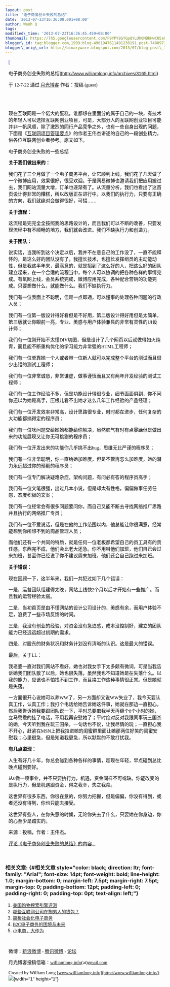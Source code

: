 ```yaml
--- 
layout: post 
title: "电子商务创业失败的总结" 
date: '2013-07-23T16:36:00.001+08:00' 
author: Wenh Q
tags:
modified\_time: '2013-07-23T16:36:45.459+08:00' 
thumbnail: https://lh5.googleusercontent.com/F9YPY8GYGpQYLUh0MBkHwC05aGx6Leih8l\_EQLC9yFjtKapYKZX4\_-HjG5-AICq\_vNfPslrj6qMG-lYtCXBzjXxVAQM1LnKIFXtLFxxRYwHAfzrs764=s72-c
blogger\_id: tag:blogger.com,1999:blog-4961947611491238191.post-7488973650348120025
blogger\_orig\_url: http://binaryware.blogspot.com/2013/07/blog-post\_1949.html
---
```


<div
style="color: black; direction: ltr; font-family: &quot;Arial&quot;; font-size: 11pt; margin-bottom: 0; margin-left: 7.5pt; margin-right: 7.5pt; margin-top: 0; padding: 0;">

<span
style="color: #0000ee; font-family: &quot;Verdana&quot;; text-decoration: underline;">[

电子商务创业失败的总结](http://www.williamlong.info/archives/3165.html)</span>

</div>

<div
style="color: black; direction: ltr; font-family: &quot;Arial&quot;; font-size: 11pt; margin-bottom: 0; margin-left: 7.5pt; margin-right: 7.5pt; margin-top: 0; padding-bottom: 8pt; padding-left: 0; padding-right: 0; padding-top: 0;">

<span style="font-family: &quot;Verdana&quot;;">于 12-7-22 通过
</span><span
style="color: #0000ee; font-family: &quot;Verdana&quot;; text-decoration: underline;">[月光博客](http://www.williamlong.info/)</span><span
style="font-family: &quot;Verdana&quot;;"> 作者：投稿 (guest)</span>

</div>

<div
style="color: black; direction: ltr; font-family: &quot;Arial&quot;; font-size: 11pt; height: 11pt; margin-bottom: 0; margin-left: 7.5pt; margin-right: 7.5pt; margin-top: 0; padding: 0;">

<span style="font-family: &quot;Verdana&quot;;"></span>

</div>

<div
style="color: black; direction: ltr; font-family: &quot;Arial&quot;; font-size: 11pt; margin-bottom: 0; margin-left: 7.5pt; margin-right: 7.5pt; margin-top: 0; padding: 0;">

<span
style="font-family: &quot;Verdana&quot;;">现在互联网是一个偌大的蛋糕，谁都想在里面分的属于自己的一块，有技术的年轻人可以选择互联网创业项目，可是，大部分人的互联网创业项目可能并非一帆风顺，除了激烈的同行产品竞争之外，也有一些自身出现的问题，下面是《</span><span
style="color: #0000ee; font-family: &quot;Verdana&quot;; text-decoration: underline;">[互联网项目管理要点](http://www.williamlong.info/archives/3088.html)</span><span
style="font-family: &quot;Verdana&quot;;">》的作者王伟杰讲述的自己的一段创业精力，供各位互联网创业者参考。原文如下。</span>

</div>

<div
style="color: black; direction: ltr; font-family: &quot;Arial&quot;; font-size: 11pt; margin-bottom: 0; margin-left: 7.5pt; margin-right: 7.5pt; margin-top: 0; padding: 0;">

<span
style="font-family: &quot;Verdana&quot;;">电子商务创业失败的一些总结</span>

</div>

<div
style="color: black; direction: ltr; font-family: &quot;Arial&quot;; font-size: 11pt; margin-bottom: 0; margin-left: 7.5pt; margin-right: 7.5pt; margin-top: 0; padding: 0;">

<span
style="font-family: &quot;Verdana&quot;; font-weight: bold;">关于我们做出来的：</span>

</div>

<div
style="color: black; direction: ltr; font-family: &quot;Arial&quot;; font-size: 11pt; margin-bottom: 0; margin-left: 7.5pt; margin-right: 7.5pt; margin-top: 0; padding: 0;">

<span
style="font-family: &quot;Verdana&quot;;">我们花了三个月做了一个电子商务平台，让它顺利上线。我们花了几天做了一个微博应用，效果很好，很受欢迎。于是网易微博也邀请我们把应用搬过去，我们网站流量大增，订单也逐渐有了。从流量分析，我们也看出了这首页设计得非常的糟糕，所以改版正在进行中。以我们的执行力，只要有正确的方向，我们就绝对会做得很好，可惜……</span>

</div>

<div
style="color: black; direction: ltr; font-family: &quot;Arial&quot;; font-size: 11pt; margin-bottom: 0; margin-left: 7.5pt; margin-right: 7.5pt; margin-top: 0; padding: 0;">

<span
style="font-family: &quot;Verdana&quot;; font-weight: bold;">关于流程：</span>

</div>

<div
style="color: black; direction: ltr; font-family: &quot;Arial&quot;; font-size: 11pt; margin-bottom: 0; margin-left: 7.5pt; margin-right: 7.5pt; margin-top: 0; padding: 0;">

<span
style="font-family: &quot;Verdana&quot;;">这流程是完完全全按照我的思路设计的，而且我们可以不断的改善，只要发现流程中有不顺畅的地方，我们就会改进。我们不缺执行力和创造力。</span>

</div>

<div
style="color: black; direction: ltr; font-family: &quot;Arial&quot;; font-size: 11pt; margin-bottom: 0; margin-left: 7.5pt; margin-right: 7.5pt; margin-top: 0; padding: 0;">

<span
style="font-family: &quot;Verdana&quot;; font-weight: bold;">关于团队：</span>

</div>

<div
style="color: black; direction: ltr; font-family: &quot;Arial&quot;; font-size: 11pt; margin-bottom: 0; margin-left: 7.5pt; margin-right: 7.5pt; margin-top: 0; padding: 0;">

<span
style="font-family: &quot;Verdana&quot;;">说实话，当我听到这个决定以后，我并不在意自己的工作没了，一直不能释怀的，是这么好的团队没有了。我擅长技术，也擅长发挥组员的主动能动性，但是我这半年来，最满意的，就是招到了这么好的人，把这么好的团队建立起来，在一个合适的流程当中，每个人可以协调的把各种各样的事情完成。有氧网上线，会员系统完成，微博应用完成，各种配合营销的功能完成。只要想做什么，就能做什么。我们不缺执行力。</span>

</div>

<div
style="color: black; direction: ltr; font-family: &quot;Arial&quot;; font-size: 11pt; margin-bottom: 0; margin-left: 7.5pt; margin-right: 7.5pt; margin-top: 0; padding: 0;">

<span
style="font-family: &quot;Verdana&quot;;">我们有一位表面上不聪明，但是一点即通，可以懂事的处理各种问题的行政人员；</span>

</div>

<div
style="color: black; direction: ltr; font-family: &quot;Arial&quot;; font-size: 11pt; margin-bottom: 0; margin-left: 7.5pt; margin-right: 7.5pt; margin-top: 0; padding: 0;">

<span
style="font-family: &quot;Verdana&quot;;">我们有一位第一版设计得好看但是不好用，第二版设计得好用但是太简单，第三版就让你眼前一亮，专业、美感与用户体验兼具的非常有灵性的UI设计师；</span>

</div>

<div
style="color: black; direction: ltr; font-family: &quot;Arial&quot;; font-size: 11pt; margin-bottom: 0; margin-left: 7.5pt; margin-right: 7.5pt; margin-top: 0; padding: 0;">

<span
style="font-family: &quot;Verdana&quot;;">我们有一位刚开始不太懂DIV切图，但是设计了几个网页以后就做得如火纯青，而且能不断重构优化的学习能力非常强的HTML工程师；</span>

</div>

<div
style="color: black; direction: ltr; font-family: &quot;Arial&quot;; font-size: 11pt; margin-bottom: 0; margin-left: 7.5pt; margin-right: 7.5pt; margin-top: 0; padding: 0;">

<span
style="font-family: &quot;Verdana&quot;;">我们有一位单靠她一个人或者带一位新人就可以完成整个平台的测试而且很少出错的测试工程师；</span>

</div>

<div
style="color: black; direction: ltr; font-family: &quot;Arial&quot;; font-size: 11pt; margin-bottom: 0; margin-left: 7.5pt; margin-right: 7.5pt; margin-top: 0; padding: 0;">

<span
style="font-family: &quot;Verdana&quot;;">我们有一位非常诚恳，非常谦虚，做事谨慎而且又有两年开发经验的测试工程师；</span>

</div>

<div
style="color: black; direction: ltr; font-family: &quot;Arial&quot;; font-size: 11pt; margin-bottom: 0; margin-left: 7.5pt; margin-right: 7.5pt; margin-top: 0; padding: 0;">

<span
style="font-family: &quot;Verdana&quot;;">我们有一位工作经验不多，但是功能设计得很专业，细节面面俱到，你不问你还以为她是高手，压根儿看不出她才这么几年工作经验的产品经理；</span>

</div>

<div
style="color: black; direction: ltr; font-family: &quot;Arial&quot;; font-size: 11pt; margin-bottom: 0; margin-left: 7.5pt; margin-right: 7.5pt; margin-top: 0; padding: 0;">

<span
style="font-family: &quot;Verdana&quot;;">我们有一位开发效率非常高，设计思路很专业，时时都在进步，任何复杂的大功能都搞得定的程序员；</span>

</div>

<div
style="color: black; direction: ltr; font-family: &quot;Arial&quot;; font-size: 11pt; margin-bottom: 0; margin-left: 7.5pt; margin-right: 7.5pt; margin-top: 0; padding: 0;">

<span
style="font-family: &quot;Verdana&quot;;">我们有一位啥问题交给她她都能给你解决，虽然脾气有时有点暴躁但是做出来的功能展现又让你无可挑剔的程序员；</span>

</div>

<div
style="color: black; direction: ltr; font-family: &quot;Arial&quot;; font-size: 11pt; margin-bottom: 0; margin-left: 7.5pt; margin-right: 7.5pt; margin-top: 0; padding: 0;">

<span
style="font-family: &quot;Verdana&quot;;">我们有一位开发出来的功能你几乎挑不出bug，思维无比严谨的程序员；</span>

</div>

<div
style="color: black; direction: ltr; font-family: &quot;Arial&quot;; font-size: 11pt; margin-bottom: 0; margin-left: 7.5pt; margin-right: 7.5pt; margin-top: 0; padding: 0;">

<span
style="font-family: &quot;Verdana&quot;;">我们有一位非常聪明，你一直给她加难度，但是不管再怎么加难度，她的潜力永远超过你的预期的程序员；</span>

</div>

<div
style="color: black; direction: ltr; font-family: &quot;Arial&quot;; font-size: 11pt; margin-bottom: 0; margin-left: 7.5pt; margin-right: 7.5pt; margin-top: 0; padding: 0;">

<span
style="font-family: &quot;Verdana&quot;;">我们有一位专门解决疑难杂症，架构问题，有问必有答的程序员高手；</span>

</div>

<div
style="color: black; direction: ltr; font-family: &quot;Arial&quot;; font-size: 11pt; margin-bottom: 0; margin-left: 7.5pt; margin-right: 7.5pt; margin-top: 0; padding: 0;">

<span
style="font-family: &quot;Verdana&quot;;">我们有一位文笔很强，出过几本小说，但是却太有性格，偏偏做事任劳任怨，态度积极的文案；</span>

</div>

<div
style="color: black; direction: ltr; font-family: &quot;Arial&quot;; font-size: 11pt; margin-bottom: 0; margin-left: 7.5pt; margin-right: 7.5pt; margin-top: 0; padding: 0;">

<span
style="font-family: &quot;Verdana&quot;;">我们有一位经常会有很多问题要问你，而自己又能不断去寻找网络推广思路并且执行的网络推广专员；</span>

</div>

<div
style="color: black; direction: ltr; font-family: &quot;Arial&quot;; font-size: 11pt; margin-bottom: 0; margin-left: 7.5pt; margin-right: 7.5pt; margin-top: 0; padding: 0;">

<span
style="font-family: &quot;Verdana&quot;;">我们有一位不爱说话，但是在他的工作范围以内，他总能让你很满意，经常能想到你所想不到的商品管理人员；</span>

</div>

<div
style="color: black; direction: ltr; font-family: &quot;Arial&quot;; font-size: 11pt; margin-bottom: 0; margin-left: 7.5pt; margin-right: 7.5pt; margin-top: 0; padding: 0;">

<span
style="font-family: &quot;Verdana&quot;;">而他们还有一个共同的特质，就是任何一位老板都希望自己的员工具有的责任感。东西完不成，他们会比老大还急。你不用叫他们加班，他们自己会过来加班，甚至你已经说了你不建议周末加班，他们还会自己跑过来加班。</span>

</div>

<div
style="color: black; direction: ltr; font-family: &quot;Arial&quot;; font-size: 11pt; margin-bottom: 0; margin-left: 7.5pt; margin-right: 7.5pt; margin-top: 0; padding: 0;">

<span
style="font-family: &quot;Verdana&quot;; font-weight: bold;">关于错误：</span>

</div>

<div
style="color: black; direction: ltr; font-family: &quot;Arial&quot;; font-size: 11pt; margin-bottom: 0; margin-left: 7.5pt; margin-right: 7.5pt; margin-top: 0; padding: 0;">

<span
style="font-family: &quot;Verdana&quot;;">现在回顾一下，这半年来，我们一共犯过如下几个错误：</span>

</div>

<div
style="color: black; direction: ltr; font-family: &quot;Arial&quot;; font-size: 11pt; margin-bottom: 0; margin-left: 7.5pt; margin-right: 7.5pt; margin-top: 0; padding: 0;">

<span
style="font-family: &quot;Verdana&quot;;">一是，运营团队组建得太晚，网站上线快2个月以后才开始有一些推广。而且我的运营经验太弱。</span>

</div>

<div
style="color: black; direction: ltr; font-family: &quot;Arial&quot;; font-size: 11pt; margin-bottom: 0; margin-left: 7.5pt; margin-right: 7.5pt; margin-top: 0; padding: 0;">

<span
style="font-family: &quot;Verdana&quot;;">二是，当初首页是由不懂网站的设计公司设计的，美感有余，而用户体验不足，浪费了一些市场反馈的时间。</span>

</div>

<div
style="color: black; direction: ltr; font-family: &quot;Arial&quot;; font-size: 11pt; margin-bottom: 0; margin-left: 7.5pt; margin-right: 7.5pt; margin-top: 0; padding: 0;">

<span
style="font-family: &quot;Verdana&quot;;">三是，我没有创业的经验，对资金没有急迫感，成本没控制好，建立的团队能力已经远远超过初期的需求。</span>

</div>

<div
style="color: black; direction: ltr; font-family: &quot;Arial&quot;; font-size: 11pt; margin-bottom: 0; margin-left: 7.5pt; margin-right: 7.5pt; margin-top: 0; padding: 0;">

<span
style="font-family: &quot;Verdana&quot;;">四是，对股东的财务状况和财务计划没有清晰的认识。这是最大的错误。</span>

</div>

<div
style="color: black; direction: ltr; font-family: &quot;Arial&quot;; font-size: 11pt; margin-bottom: 0; margin-left: 7.5pt; margin-right: 7.5pt; margin-top: 0; padding: 0;">

<span style="font-family: &quot;Verdana&quot;;">最后，关于LL：</span>

</div>

<div
style="color: black; direction: ltr; font-family: &quot;Arial&quot;; font-size: 11pt; margin-bottom: 0; margin-left: 7.5pt; margin-right: 7.5pt; margin-top: 0; padding: 0;">

<span
style="font-family: &quot;Verdana&quot;;">我老婆一直对我们网站不看好，她也对我女手下太多颇有微词，可是当我告诉她我们团队散了以后，她也很失落。虽然我也不知道她是在失落什么。以我的能力，应该也不怕找不到工作，而且换工作这种事情很正常。但是她就是失落。</span>

</div>

<div
style="color: black; direction: ltr; font-family: &quot;Arial&quot;; font-size: 11pt; margin-bottom: 0; margin-left: 7.5pt; margin-right: 7.5pt; margin-top: 0; padding: 0;">

<span
style="font-family: &quot;Verdana&quot;;">一方面很开心说她可以养WW了，另一方面却又说WW失业了，我今天要认真工作，认真工作；我打个电话给她告诉她这件事，她就在那边一直担心，然后我告诉她我要跟团队说一下，平时总要磨我半天再缠个8个小时的她，立马乖乖的挂了电话，不用我再安慰她了；平时绝对反对我跟同事玩三国杀的她，今天听到我在玩三国杀，一句话也不说，让我尽情的玩；一直担心我不开心，赶紧在MSN上把我拉进她的闺蜜群里面让她那两位好笑的闺蜜安慰我；心里很急，但是知道我更急，所以默默的不敢打扰我。</span>

</div>

<div
style="color: black; direction: ltr; font-family: &quot;Arial&quot;; font-size: 11pt; margin-bottom: 0; margin-left: 7.5pt; margin-right: 7.5pt; margin-top: 0; padding: 0;">

<span
style="font-family: &quot;Verdana&quot;; font-weight: bold;">有几点道理：</span>

</div>

<div
style="color: black; direction: ltr; font-family: &quot;Arial&quot;; font-size: 11pt; margin-bottom: 0; margin-left: 7.5pt; margin-right: 7.5pt; margin-top: 0; padding: 0;">

<span
style="font-family: &quot;Verdana&quot;;">人生有好几十年，你总会碰到各种各样的事情，趁现在年轻，早点碰到总比晚点碰到要好。</span>

</div>

<div
style="color: black; direction: ltr; font-family: &quot;Arial&quot;; font-size: 11pt; margin-bottom: 0; margin-left: 7.5pt; margin-right: 7.5pt; margin-top: 0; padding: 0;">

<span
style="font-family: &quot;Verdana&quot;;">从0做一项事业，并不只要执行力，机遇，资金同样不可或缺。你能改变的是执行力，但是机遇跟资金，得之我幸，失之我命。</span>

</div>

<div
style="color: black; direction: ltr; font-family: &quot;Arial&quot;; font-size: 11pt; margin-bottom: 0; margin-left: 7.5pt; margin-right: 7.5pt; margin-top: 0; padding: 0;">

<span
style="font-family: &quot;Verdana&quot;;">这世界有很多东西，你很在意的，你努力把握，但是偏偏，你没有得到，或者还没有得到，你也只能去接受。</span>

</div>

<div
style="color: black; direction: ltr; font-family: &quot;Arial&quot;; font-size: 11pt; margin-bottom: 0; margin-left: 7.5pt; margin-right: 7.5pt; margin-top: 0; padding: 0;">

<span
style="font-family: &quot;Verdana&quot;;">这世界有些人，在你失意的时候，无论你失去了什么，只要她在你身边，你的心至少是踏实的。</span>

</div>

<div
style="color: black; direction: ltr; font-family: &quot;Arial&quot;; font-size: 11pt; margin-bottom: 0; margin-left: 7.5pt; margin-right: 7.5pt; margin-top: 0; padding: 0;">

<span
style="font-family: &quot;Verdana&quot;;">来源：投稿，作者：王伟杰。</span>

</div>

<div
style="color: black; direction: ltr; font-family: &quot;Arial&quot;; font-size: 11pt; margin-bottom: 0; margin-left: 7.5pt; margin-right: 7.5pt; margin-top: 0; padding-bottom: 12pt; padding-left: 0; padding-right: 0; padding-top: 0;">

<span
style="color: #0000ee; font-family: &quot;Verdana&quot;; text-decoration: underline;">[评论《电子商务创业失败的总结》的内容...](http://www.williamlong.info/archives/3165.html)</span>

</div>

### <span style="font-family: &quot;Verdana&quot;;">相关文章:</span> {#相关文章 style="color: black; direction: ltr; font-family: "Arial"; font-size: 14pt; font-weight: bold; line-height: 1.0; margin-bottom: 0; margin-left: 7.5pt; margin-right: 7.5pt; margin-top: 0; padding-bottom: 12pt; padding-left: 0; padding-right: 0; padding-top: 0pt; text-align: left;"}

1.  <span
    style="color: #0000ee; font-family: &quot;Verdana&quot;; text-decoration: underline;">[美国购物搜索引擎评测](http://www.williamlong.info/archives/3151.html)</span>
2.  <span
    style="color: #0000ee; font-family: &quot;Verdana&quot;; text-decoration: underline;">[哪些互联网公司在掏男人的钱包？](http://www.williamlong.info/archives/3150.html)</span>
3.  <span
    style="color: #0000ee; font-family: &quot;Verdana&quot;; text-decoration: underline;">[简析社会化电子商务](http://www.williamlong.info/archives/3039.html)</span>
4.  <span
    style="color: #0000ee; font-family: &quot;Verdana&quot;; text-decoration: underline;">[B2C电子商务的困境与未来](http://www.williamlong.info/archives/3037.html)</span>
5.  <span
    style="color: #0000ee; font-family: &quot;Verdana&quot;; text-decoration: underline;">[小电商，大作为](http://www.williamlong.info/archives/3032.html)</span>

<div
style="color: black; direction: ltr; font-family: &quot;Arial&quot;; font-size: 11pt; height: 11pt; margin-bottom: 0; margin-left: 7.5pt; margin-right: 7.5pt; margin-top: 0; padding: 0;">

<span
style="color: #0000ee; font-family: &quot;Verdana&quot;; text-decoration: underline;">[](http://www.williamlong.info/archives/3032.html)</span>

</div>

<div
style="color: black; direction: ltr; font-family: &quot;Arial&quot;; font-size: 11pt; margin-bottom: 0; margin-left: 7.5pt; margin-right: 7.5pt; margin-top: 0; padding: 0;">

<span style="font-family: &quot;Verdana&quot;;">微博：</span><span
style="color: #0000ee; font-family: &quot;Verdana&quot;; text-decoration: underline;">[新浪微博](http://weibo.com/williamlong)</span><span
style="font-family: &quot;Verdana&quot;;"> - </span><span
style="color: #0000ee; font-family: &quot;Verdana&quot;; text-decoration: underline;">[腾讯微博](http://t.qq.com/williamlong)</span><span
style="font-family: &quot;Verdana&quot;;"> - </span><span
style="color: #0000ee; font-family: &quot;Verdana&quot;; text-decoration: underline;">[论坛](http://www.moon-bbs.com/)</span>

</div>

<div
style="color: black; direction: ltr; font-family: &quot;Arial&quot;; font-size: 11pt; margin-bottom: 0; margin-left: 7.5pt; margin-right: 7.5pt; margin-top: 0; padding: 0;">

<span
style="font-family: &quot;Verdana&quot;;">月光博客投稿信箱：</span><span
style="color: #0000ee; font-family: &quot;Verdana&quot;; text-decoration: underline;">[williamlong.info](http://williamlong.info/)</span><span
style="font-family: &quot;Verdana&quot;;">(at)</span><span
style="color: #0000ee; font-family: &quot;Verdana&quot;; text-decoration: underline;">[gmail.com](http://gmail.com/)</span>

</div>

<div
style="color: black; direction: ltr; font-family: &quot;Arial&quot;; font-size: 11pt; margin-bottom: 0; margin-left: 7.5pt; margin-right: 7.5pt; margin-top: 0; padding: 0;">

<span style="font-family: &quot;Verdana&quot;;">Created by William Long
</span><span
style="color: #0000ee; font-family: &quot;Verdana&quot;; text-decoration: underline;">[www.williamlong.info](http://www.williamlong.info/)</span>![](https://lh5.googleusercontent.com/F9YPY8GYGpQYLUh0MBkHwC05aGx6Leih8l_EQLC9yFjtKapYKZX4_-HjG5-AICq_vNfPslrj6qMG-lYtCXBzjXxVAQM1LnKIFXtLFxxRYwHAfzrs764){width="1"
height="1"}

</div>
